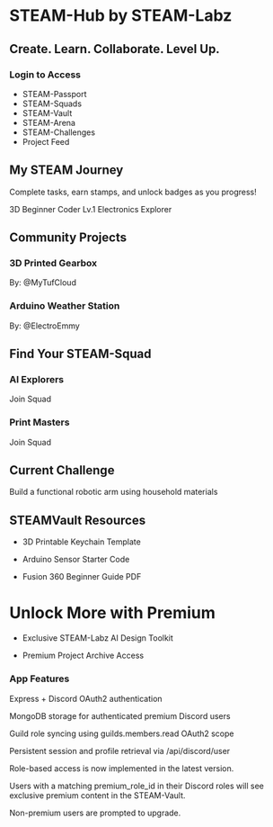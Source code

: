 # STEAM-Hub by STEAM-Labz
## Create. Learn. Collaborate. Level Up.         

### Login to Access
- STEAM-Passport
- STEAM-Squads
- STEAM-Vault
- STEAM-Arena
- STEAM-Challenges
- Project Feed


## My STEAM Journey
               
Complete tasks, earn stamps, and unlock badges as you progress!
               
3D Beginner
Coder Lv.1
Electronics Explorer              


## Community Projects
                              
### 3D Printed Gearbox
By: @MyTufCloud


### Arduino Weather Station
By: @ElectroEmmy
## Find Your STEAM-Squad
                                 

### AI Explorers
Join Squad
### Print Masters
Join Squad

                         
## Current Challenge
               
Build a functional robotic arm using household materials

## STEAMVault Resources  
                   
- 3D Printable Keychain Template
                   
- Arduino Sensor Starter Code
                   
- Fusion 360 Beginner Guide PDF


# Unlock More with Premium
                   
- Exclusive STEAM-Labz AI Design Toolkit
                   
- Premium Project Archive Access


### App Features
Express + Discord OAuth2 authentication

MongoDB storage for authenticated premium Discord users

Guild role syncing using guilds.members.read OAuth2 scope

Persistent session and profile retrieval via /api/discord/user

Role-based access is now implemented in the latest version.

Users with a matching premium_role_id in their Discord roles will see exclusive premium content in the STEAM-Vault.

Non-premium users are prompted to upgrade.

